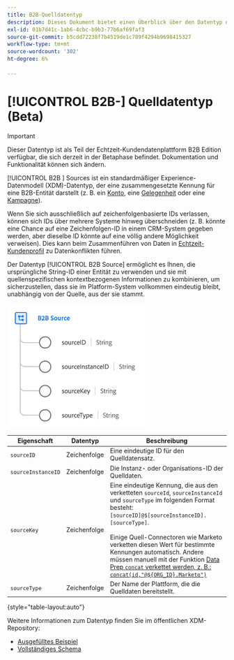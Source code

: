 ```yaml
---
title: B2B-Quelldatentyp
description: Dieses Dokument bietet einen Überblick über den Datentyp des B2B-Quell-Experience-Datenmodells (XDM).
exl-id: 01b7d41c-1ab6-4cbc-b9b3-77b6af69faf3
source-git-commit: b5cdd72238f7b4519de1c789f4294b9698415327
workflow-type: tm+mt
source-wordcount: '302'
ht-degree: 6%

---
```


# [!UICONTROL B2B-] Quelldatentyp (Beta)

>[!IMPORTANT]
>
>Dieser Datentyp ist als Teil der Echtzeit-Kundendatenplattform B2B Edition verfügbar, die sich derzeit in der Betaphase befindet. Dokumentation und Funktionalität können sich ändern.

[!UICONTROL B2B ] Sources ist ein standardmäßiger Experience-Datenmodell (XDM)-Datentyp, der eine zusammengesetzte Kennung für eine B2B-Entität darstellt (z. B. ein  [Konto](../classes/b2b/business-account.md), eine  [Gelegenheit](../classes/b2b/business-opportunity.md) oder eine  [Kampagne](../classes/b2b/business-campaign.md)).

Wenn Sie sich ausschließlich auf zeichenfolgenbasierte IDs verlassen, können sich IDs über mehrere Systeme hinweg überschneiden (z. B. könnte eine Chance auf eine Zeichenfolgen-ID in einem CRM-System gegeben werden, aber dieselbe ID könnte auf eine völlig andere Möglichkeit verweisen). Dies kann beim Zusammenführen von Daten in [Echtzeit-Kundenprofil](../../profile/home.md) zu Datenkonflikten führen.

Der Datentyp [!UICONTROL B2B Source] ermöglicht es Ihnen, die ursprüngliche String-ID einer Entität zu verwenden und sie mit quellenspezifischen kontextbezogenen Informationen zu kombinieren, um sicherzustellen, dass sie im Platform-System vollkommen eindeutig bleibt, unabhängig von der Quelle, aus der sie stammt.

![B2B-Quellstruktur](../images/data-types/b2b-source.png)

| Eigenschaft | Datentyp | Beschreibung |
| --- | --- | --- |
| `sourceID` | Zeichenfolge | Eine eindeutige ID für den Quelldatensatz. |
| `sourceInstanceID` | Zeichenfolge | Die Instanz- oder Organisations-ID der Quelldaten. |
| `sourceKey` | Zeichenfolge | Eine eindeutige Kennung, die aus den verketteten `sourceId`, `sourceInstanceId` und `sourceType` im folgenden Format besteht: `[sourceID]@$[sourceInstanceID].[sourceType]`.<br><br>Einige Quell-Connectoren wie Marketo verketten diesen Wert für bestimmte Kennungen automatisch. Andere müssen manuell mit der Funktion [Data Prep `concat` verkettet werden, z. B.: `concat(id,"@${ORG_ID}.Marketo")`](../../data-prep/functions.md#string) |
| `sourceType` | Zeichenfolge | Der Name der Plattform, die die Quelldaten bereitstellt. |

{style=&quot;table-layout:auto&quot;}

Weitere Informationen zum Datentyp finden Sie im öffentlichen XDM-Repository:

* [Ausgefülltes Beispiel](https://github.com/adobe/xdm/blob/master/components/datatypes/b2b/b2b-source.example.1.json)
* [Vollständiges Schema](https://github.com/adobe/xdm/blob/master/components/datatypes/b2b/b2b-source.schema.json)
